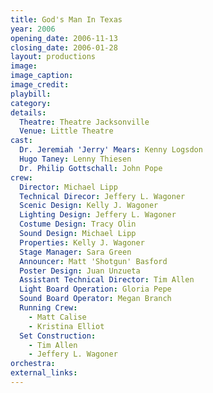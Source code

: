 ```yaml
---
title: God's Man In Texas
year: 2006
opening_date: 2006-11-13
closing_date: 2006-01-28
layout: productions
image:
image_caption:
image_credit:
playbill: 
category: 
details:
  Theatre: Theatre Jacksonville
  Venue: Little Theatre
cast:
  Dr. Jeremiah 'Jerry' Mears: Kenny Logsdon
  Hugo Taney: Lenny Thiesen
  Dr. Philip Gottschall: John Pope
crew:
  Director: Michael Lipp
  Technical Direcor: Jeffery L. Wagoner
  Scenic Design: Kelly J. Wagoner
  Lighting Design: Jeffery L. Wagoner
  Costume Design: Tracy Olin
  Sound Design: Michael Lipp
  Properties: Kelly J. Wagoner
  Stage Manager: Sara Green
  Announcer: Matt 'Shotgun' Basford
  Poster Design: Juan Unzueta
  Assistant Technical Director: Tim Allen
  Light Board Operation: Gloria Pepe
  Sound Board Operator: Megan Branch
  Running Crew: 
    - Matt Calise
    - Kristina Elliot
  Set Construction: 
    - Tim Allen
    - Jeffery L. Wagoner
orchestra:
external_links:
---
```

